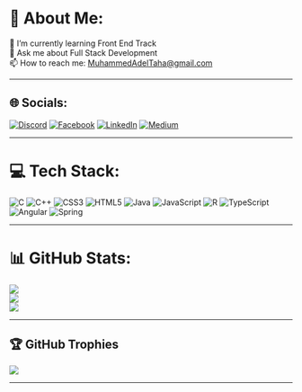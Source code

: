 # 💫 About Me:

🌱 I’m currently learning Front End Track<br>💬 Ask me about Full Stack Development<br>📫 How to reach me: MuhammedAdelTaha@gmail.com<br>

---

## 🌐 Socials:

[![Discord](https://img.shields.io/badge/Discord-%237289DA.svg?logo=discord&logoColor=white)](https://discord.gg/MuhammedAdell#3503) [![Facebook](https://img.shields.io/badge/Facebook-%231877F2.svg?logo=Facebook&logoColor=white)](https://facebook.com/profile.php?id=100080844923855) [![LinkedIn](https://img.shields.io/badge/LinkedIn-%230077B5.svg?logo=linkedin&logoColor=white)](https://linkedin.com/in/mohamed-adel-0797a9233) [![Medium](https://img.shields.io/badge/Medium-12100E?logo=medium&logoColor=white)](https://medium.com/@MuhammedAdell) 

---

# 💻 Tech Stack:

![C](https://img.shields.io/badge/c-%2300599C.svg?style=for-the-badge&logo=c&logoColor=white) ![C++](https://img.shields.io/badge/c++-%2300599C.svg?style=for-the-badge&logo=c%2B%2B&logoColor=white) ![CSS3](https://img.shields.io/badge/css3-%231572B6.svg?style=for-the-badge&logo=css3&logoColor=white) ![HTML5](https://img.shields.io/badge/html5-%23E34F26.svg?style=for-the-badge&logo=html5&logoColor=white) ![Java](https://img.shields.io/badge/java-%23ED8B00.svg?style=for-the-badge&logo=java&logoColor=white) ![JavaScript](https://img.shields.io/badge/javascript-%23323330.svg?style=for-the-badge&logo=javascript&logoColor=%23F7DF1E) ![R](https://img.shields.io/badge/r-%23276DC3.svg?style=for-the-badge&logo=r&logoColor=white) ![TypeScript](https://img.shields.io/badge/typescript-%23007ACC.svg?style=for-the-badge&logo=typescript&logoColor=white) ![Angular](https://img.shields.io/badge/angular-%23DD0031.svg?style=for-the-badge&logo=angular&logoColor=white) ![Spring](https://img.shields.io/badge/spring-%236DB33F.svg?style=for-the-badge&logo=spring&logoColor=white)

---

# 📊 GitHub Stats:

![](https://github-readme-stats.vercel.app/api?username=MuhammedAdelTaha&theme=dark&hide_border=false&include_all_commits=true&count_private=false)<br/>
![](https://github-readme-streak-stats.herokuapp.com/?user=MuhammedAdelTaha&theme=dark&hide_border=false)<br/>
![](https://github-readme-stats.vercel.app/api/top-langs/?username=MuhammedAdelTaha&theme=dark&hide_border=false&include_all_commits=true&count_private=false&layout=compact)

---

## 🏆 GitHub Trophies

![](https://github-profile-trophy.vercel.app/?username=MuhammedAdelTaha&theme=radical&no-frame=true&no-bg=true&margin-w=4)

---

<!-- [![](https://visitcount.itsvg.in/api?id=MuhammedAdelTaha&icon=0&color=0)](https://visitcount.itsvg.in) -->
